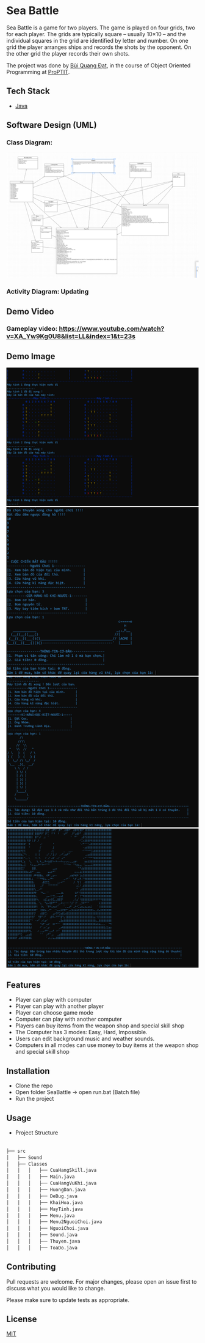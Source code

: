 # Sea Battle

Sea Battle is a game for two players. The game is played on four grids, two for each player. The grids are typically square – usually 10×10 – and the individual squares in the grid are identified by letter and number. On one grid the player arranges ships and records the shots by the opponent. On the other grid the player records their own shots.

The project was done by [Bùi Quang Đạt](https://github.com/buiquangdat1710), in the course of Object Oriented Programming at [ProPTIT](https://proptit.com/).


## Tech Stack

- [Java](https://www.java.com/en/) 


## Software Design (UML)

### Class Diagram:
![Alt text](ClassDiagram.png)

### Activity Diagram: Updating

## Demo Video
### **Gameplay video:** https://www.youtube.com/watch?v=XA_Yw9Kg0U8&list=LL&index=1&t=23s

## Demo Image
![Alt text](Demo1.png)
![Alt text](Demo2.png)
![Alt text](Demo3.png)
![Alt text](Demo4.png)

## Features

- Player can play with computer
- Player can play with another player
- Player can choose game mode
- Computer can play with another computer
- Players can buy items from the weapon shop and special skill shop
- The Computer has 3 modes: Easy, Hard, Impossible.
- Users can edit background music and weather sounds.
- Computers in all modes can use money to buy items at the weapon shop and special skill shop
## Installation

- Clone the repo
- Open folder SeaBattle -> open run.bat (Batch file)
- Run the project


## Usage

- Project Structure

```bash

├── src
│   ├── Sound
│   ├── Classes
│   │   │   ├── CuaHangSkill.java
│   │   │   ├── Main.java
│   │   │   ├── CuaHangVuKhi.java
│   │   │   ├── HuongDan.java
│   │   │   ├── DeBug.java
│   │   │   ├── KhaiHoa.java
│   │   │   ├── MayTinh.java
│   │   │   ├── Menu.java
│   │   │   ├── Menu2NguoiChoi.java
│   │   │   ├── NguoiChoi.java
│   │   │   ├── Sound.java
│   │   │   ├── Thuyen.java
│   │   │   ├── ToaDo.java
```

## Contributing

Pull requests are welcome. For major changes, please open an issue first
to discuss what you would like to change.

Please make sure to update tests as appropriate.

## License

[MIT](https://choosealicense.com/licenses/mit/)

